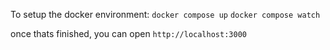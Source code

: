 To setup the docker environment:
`docker compose up`
`docker compose watch`

once thats finished, you can open `http://localhost:3000`
